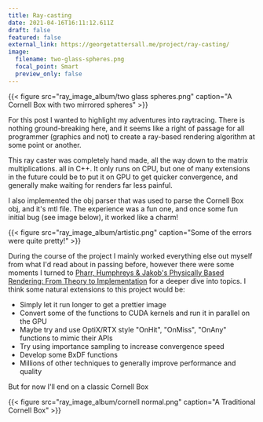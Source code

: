 ```yaml
---
title: Ray-casting
date: 2021-04-16T16:11:12.611Z
draft: false
featured: false
external_link: https://georgetattersall.me/project/ray-casting/
image:
  filename: two-glass-spheres.png
  focal_point: Smart
  preview_only: false
---
```

<!--StartFragment-->

{{< figure src="ray_image_album/two glass spheres.png" caption="A Cornell Box with two mirrored spheres" >}}

<!--EndFragment-->

For this post I wanted to highlight my adventures into raytracing. There is nothing ground-breaking here, and it seems like a right of passage for all programmer (graphics and not) to create a ray-based rendering algorithm at some point or another.

This ray caster was completely hand made, all the way down to the matrix multiplications. all in C++. It only runs on CPU, but one of many extensions in the future could be to put it on GPU to get quicker convergence, and generally make waiting for renders far less painful.

I also implemented the obj parser that was used to parse the Cornell Box obj, and it's mtl file. The experience was a fun one, and once some fun initial bug (see image below), it worked like a charm!

<!--StartFragment-->

{{< figure src="ray_image_album/artistic.png" caption="Some of the errors were quite pretty!" >}}

<!--EndFragment-->

During the course of the project I mainly worked everything else out myself from what I'd read about in passing before, however there were some moments I turned to [Pharr, Humphreys & Jakob's Physically Based Rendering: From Theory to Implementation](https://www.pbrt.org/) for a deeper dive into topics. I think some natural extensions to this project would be:

* Simply let it run longer to get a prettier image
* Convert some of the functions to CUDA kernels and run it in parallel on the GPU
* Maybe try and use OptiX/RTX style "OnHit", "OnMiss", "OnAny" functions to mimic their APIs
* Try using importance sampling to increase convergence speed
* Develop some BxDF functions
* Millions of other techniques to generally improve performance and quality

But for now I'll end on a classic Cornell Box

<!--StartFragment-->

{{< figure src="ray_image_album/cornell normal.png" caption="A Traditional Cornell Box" >}}

<!--EndFragment-->